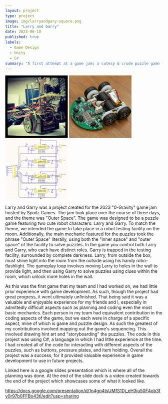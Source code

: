 ```yaml
---
layout: project
type: project
image: img/larryandgary-square.png
title: "Larry and Garry"
date: 2023-06-10
published: true
labels:
  - Game Design
  - Unity
  - C#
summary: "A first attempt at a game jam; a cutesy & crude puzzle game featuring unique mechanics."
---
```


<div class="text-center p-4">
  <img width="200px" src="../img/micromouse/micromouse-robot.png" class="img-thumbnail" >
  <img width="200px" src="../img/micromouse/micromouse-robot-2.jpg" class="img-thumbnail" >
  <img width="200px" src="../img/micromouse/micromouse-circuit.png" class="img-thumbnail" >
</div>

Larry and Garry was a project created for the 2023 "0-Gravity" game jam hosted by Spoilz Games. The jam took place over the course of three days, and the theme was "Outer Space". The game was designed to be a puzzle game featuring two cute robot characters: Larry and Garry. To match the theme, we intended the game to take place in a robot testing facility on the moon. Additionally, the main mechanic featured for the puzzles took the phrase "Outer Space" literally, using both the "inner space" and "outer space" of the facility to solve puzzles. In the game you control both Larry and Garry, who each have distinct roles. Garry is trapped in the testing facility, surrounded by complete darkness. Larry, from outside the box, must shine light into the room from the outside using his handy robo-flashlight. The gameplay loop involves moving Larry to holes in the wall to provide light, and then using Garry to solve puzzles using clues within the room, which unlock more holes in the wall.

As this was the first game that my team and I had worked on, we had little prior experience with game development. As such, though the project had great progress, it went ultimately unfinished. That being said it was a valuable and enjoyable experience for my friends and I, especially in admittedly difficult aspects such as planning and coding even the most basic mechanics. Each person in my team had equivalent contribution in the coding aspects of the game, but we each were in charge of a specific aspect, mine of which is game and puzzle design. As such the greatest of my contributions involved mapping out the game's sequencing. This involved drawing hint art and "storyboarding" the puzzles. The code in this project was using C#, a language in which I had little experience at the time. I had created all of the code for interacting with different aspects of the puzzles, such as buttons, pressure plates, and item holding. Overall the project was a success, for it provided valuable experience in game development to use in future projects. 

Linked here is a google slides presentation which is where all of the planning was done. At the end of the slide dock is a video created towards the end of the project which showcases some of what it looked like. 

[https://docs.google.com/presentation/d/1n4gp4tsUMfS1Dj_eH3ju50F4ob3fy0r97b0FFBo43tI/edit?usp=sharing ](url)

